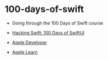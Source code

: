 # 100-days-of-swift

- Going through the 100 Days of Swift course

- [Hacking Swift: 100 Days of SwiftUI](https://www.hackingwithswift.com/100/swiftui)
- [Apple Developer](https://developer.apple.com/)
- [Apple Learn](https://developer.apple.com/learn/)
